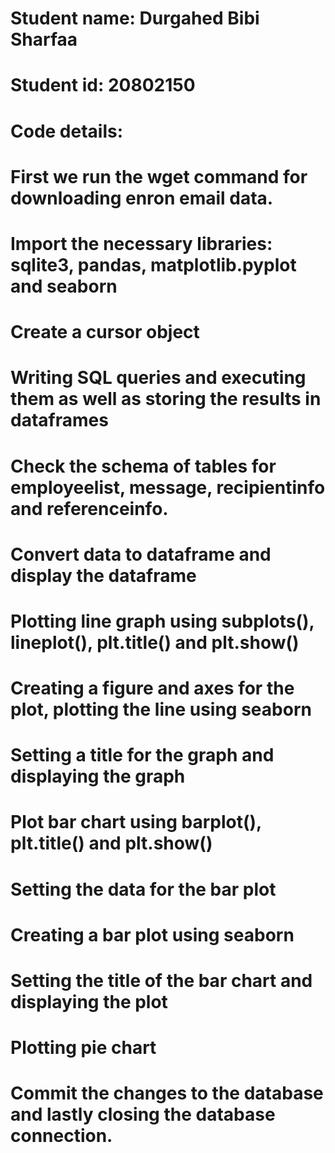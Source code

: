 # Student name: Durgahed Bibi Sharfaa
# Student id: 20802150
#
# Code details:
#
# First we run the wget command for downloading enron email data.
# Import the necessary libraries: sqlite3, pandas, matplotlib.pyplot and seaborn
# Create a cursor object
# Writing SQL queries and executing them as well as storing the results in dataframes
# Check the schema of tables for employeelist, message, recipientinfo and referenceinfo.
# Convert data to dataframe and display the dataframe
# Plotting line graph using subplots(), lineplot(), plt.title() and plt.show()
# Creating a figure and axes for the plot, plotting the line using seaborn
# Setting a title for the graph and displaying the graph
# Plot bar chart using barplot(), plt.title() and plt.show()
# Setting the data for the bar plot
# Creating a bar plot using seaborn
# Setting the title of the bar chart and displaying the plot
# Plotting pie chart
# Commit the changes to the database and lastly closing the database connection.
